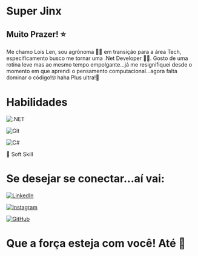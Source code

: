 # Super Jinx 

## Muito Prazer! ⭐
Me chamo Lois Len, sou agrônoma 👩‍🌾 em transição para a área Tech, especificamento busco me tornar uma .Net Developer 👩‍💻. Gosto de uma rotina leve mas ao mesmo tempo empolgante...já me resignifiquei desde o momento em que aprendi o pensamento computacional...agora falta dominar o código!🤓 haha
Plus ultra!🚀

# Habilidades
![.NET](https://img.shields.io/badge/.NET-5C2D91?style=for-the-badge&logo=.net&logoColor=white) 

![Git](https://img.shields.io/badge/GIT-E44C30?style=for-the-badge&logo=git&logoColor=white)

![C#](https://img.shields.io/badge/C%23-239120?style=for-the-badge&logo=c-sharp&logoColor=white)

🧠 Soft Skill

# Se desejar se conectar...aí vai:

[![LinkedIn](https://img.shields.io/badge/LinkedIn-0077B5?style=for-the-badge&logo=linkedin&logoColor=white)](https://www.linkedin.com/in/lois-len-87371314b/)

[![Instagram](https://img.shields.io/badge/-Instagram-%23E4405F?style=for-the-badge&logo=instagram&logoColor=white)](https://www.instagram.com/lois.len/)

[![GitHub](https://img.shields.io/badge/GitHub-100000?style=for-the-badge&logo=github&logoColor=white)](https://github.com/SUPER-JINX)

# Que a força esteja com você! Até 👋


